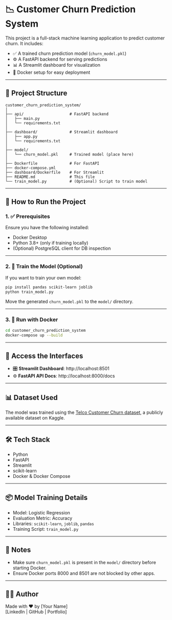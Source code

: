 
# 📉 Customer Churn Prediction System

This project is a full-stack machine learning application to predict customer churn. It includes:

- ✅ A trained churn prediction model (`churn_model.pkl`)
- ⚙️ A FastAPI backend for serving predictions
- 📊 A Streamlit dashboard for visualization
- 🐳 Docker setup for easy deployment

---

## 📁 Project Structure

```
customer_churn_prediction_system/
│
├── api/                    # FastAPI backend
│   ├── main.py
│   └── requirements.txt
│
├── dashboard/              # Streamlit dashboard
│   ├── app.py
│   └── requirements.txt
│
├── model/
│   └── churn_model.pkl     # Trained model (place here)
│
├── Dockerfile              # For FastAPI
├── docker-compose.yml
├── dashboard/Dockerfile    # For Streamlit
├── README.md               # This file
└── train_model.py          # (Optional) Script to train model
```

---

## 🚀 How to Run the Project

### 1. ✅ Prerequisites

Ensure you have the following installed:

- Docker Desktop
- Python 3.8+ (only if training locally)
- (Optional) PostgreSQL client for DB inspection

---

### 2. 🧠 Train the Model (Optional)

If you want to train your own model:

```bash
pip install pandas scikit-learn joblib
python train_model.py
```

Move the generated `churn_model.pkl` to the `model/` directory.

---

### 3. 🐳 Run with Docker

```bash
cd customer_churn_prediction_system
docker-compose up --build
```

---

## 🔗 Access the Interfaces

- 🎛️ **Streamlit Dashboard**: http://localhost:8501
- ⚙️ **FastAPI API Docs**: http://localhost:8000/docs

---

## 📊 Dataset Used

The model was trained using the [Telco Customer Churn dataset](https://www.kaggle.com/datasets/blastchar/telco-customer-churn), a publicly available dataset on Kaggle.

---

## 🛠 Tech Stack

- Python
- FastAPI
- Streamlit
- scikit-learn
- Docker & Docker Compose

---

## 📦 Model Training Details

- Model: Logistic Regression
- Evaluation Metric: Accuracy
- Libraries: `scikit-learn`, `joblib`, `pandas`
- Training Script: `train_model.py`

---

## 📌 Notes

- Make sure `churn_model.pkl` is present in the `model/` directory before starting Docker.
- Ensure Docker ports 8000 and 8501 are not blocked by other apps.

---

## 🧑‍💻 Author

Made with ❤️ by [Your Name]  
[LinkedIn | GitHub | Portfolio]
